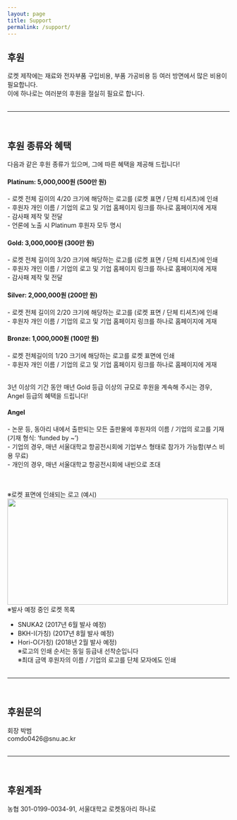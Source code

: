 ```yaml
---
layout: page
title: Support
permalink: /support/
---
```

<h2>후원</h2>
로켓 제작에는 재료와 전자부품 구입비용, 부품 가공비용 등 여러 방면에서 많은 비용이 필요합니다. <br/>
이에 하나로는 여러분의 후원을 절실히 필요로 합니다.<br/><br/>

* * *  
<br/>
<h2>후원 종류와 혜택</h2>

다음과 같은 후원 종류가 있으며, 그에 따른 혜택을 제공해 드립니다!<br/>


<h4> <font style="background:E5E4E2;">Platinum: 5,000,000원 (500만 원)</font> </h4>
- 로켓 전체 길이의 4/20 크기에 해당하는 로고를 (로켓 표면 / 단체 티셔츠)에 인쇄<br/>
- 후원자 개인 이름 / 기업의 로고 및 기업 홈페이지 링크를 하나로 홈페이지에 게재<br/>
- 감사패 제작 및 전달<br/>
- 언론에 노출 시 Platinum 후원자 모두 명시<br/>

<h4> <font style="background:FDD017;"> Gold: 3,000,000원 (300만 원)</font></h4>
- 로켓 전체 길이의 3/20 크기에 해당하는 로고를 (로켓 표면 / 단체 티셔츠)에 인쇄<br/>
- 후원자 개인 이름 / 기업의 로고 및 기업 홈페이지 링크를 하나로 홈페이지에 게재<br/>
- 감사패 제작 및 전달<br/>

<h4> Silver: 2,000,000원 (200만 원)</h4>
- 로켓 전체 길이의 2/20 크기에 해당하는 로고를 (로켓 표면 / 단체 티셔츠)에 인쇄<br/>
- 후원자 개인 이름 / 기업의 로고 및 기업 홈페이지 링크를 하나로 홈페이지에 게재<br/>

<h4> Bronze: 1,000,000원 (100만 원)</h4>
- 로켓 전체길이의 1/20 크기에 해당하는 로고를 로켓 표면에 인쇄<br/>
- 후원자 개인 이름 / 기업의 로고 및 기업 홈페이지 링크를 하나로 홈페이지에 게재<br/><br/>

3년 이상의 기간 동안 매년 Gold 등급 이상의 규모로 후원을 계속해 주시는 경우, Angel 등급의 혜택을 드립니다!<br/>

<h4>Angel</h4>
- 논문 등, 동아리 내에서 출판되는 모든 출판물에 후원자의 이름 / 기업의 로고를 기재(기재 형식: ‘funded by ~’)<br/>
- 기업의 경우, 매년 서울대학교 항공전시회에 기업부스 형태로 참가가 가능함(부스 비용 무료)<br/>
- 개인의 경우, 매년 서울대학교 항공전시회에 내빈으로 초대
<br/><br/><br/>


※로켓 표면에 인쇄되는 로고 (예시)<br/><img src="https://github.com/hsb6350/hanaro.github.io/blob/master/assets/logo/rocketmark.png?raw=true" width="500" height="240" /><br/>
※발사 예정 중인 로켓 목록<br/>
- SNUKA2 (2017년 6월 발사 예정)<br/>
- BKH-I(가칭) (2017년 8월 발사 예정)<br/>
- Hori-O(가칭) (2018년 2월 발사 예정)<br/>
※로고의 인쇄 순서는 동일 등급내 선착순입니다<br/>
※최대 금액 후원자의 이름 / 기업의 로고를 단체 모자에도 인쇄<br/><br/>

* * *
<br/>
<h2>후원문의</h2>
회장 박범<br/>
comdo0426@snu.ac.kr<br/><br/>

* * *
<br/>
<h2>후원계좌</h2>
농협 301-0199-0034-91, 서울대학교 로켓동아리 하나로

